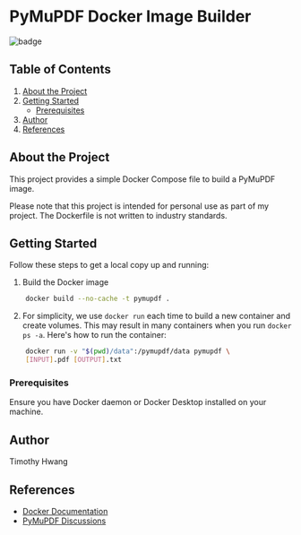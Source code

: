 # PyMuPDF Docker Image Builder
![badge](https://img.shields.io/badge/Docker-Solutions-blue?logo=docker
)

## Table of Contents
1. [About the Project](#about-the-project)
2. [Getting Started](#getting-started)
    - [Prerequisites](#prerequisites)
3. [Author](#author)
4. [References](#references)

## About the Project
This project provides a simple Docker Compose file to build a PyMuPDF image. 

Please note that this project is intended for personal use as part of my project. The Dockerfile is not written to industry standards.

## Getting Started
Follow these steps to get a local copy up and running:

1. Build the Docker image
```bash
    docker build --no-cache -t pymupdf .
```
2. For simplicity, we use `docker run` each time to build a new container and create volumes. This may result in many containers when you run `docker ps -a`. Here's how to run the container:
```bash
    docker run -v "$(pwd)/data":/pymupdf/data pymupdf \
    [INPUT].pdf [OUTPUT].txt
```
### Prerequisites
Ensure you have Docker daemon or Docker Desktop installed on your machine.

## Author
Timothy Hwang

## References
- [Docker Documentation](https://docs.docker.com)
- [PyMuPDF Discussions](https://github.com/pymupdf/PyMuPDF/discussions/1015)
